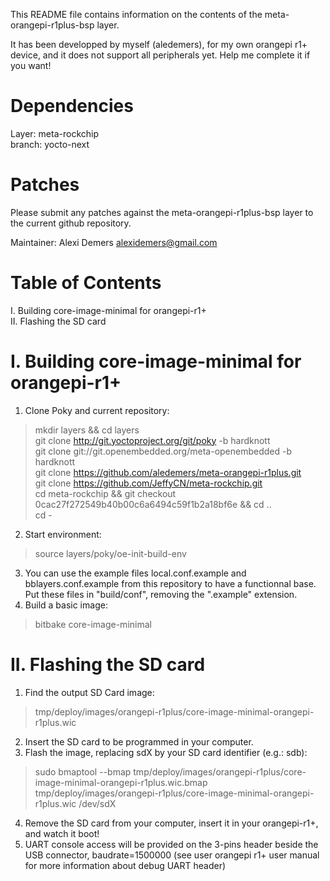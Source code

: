 This README file contains information on the contents of the meta-orangepi-r1plus-bsp layer.

It has been developped by myself (aledemers), for my own orangepi r1+ device, and it does not support all peripherals yet. Help me complete it if you want!  

Dependencies
============

  Layer: meta-rockchip  
  branch: yocto-next  

Patches
=======

Please submit any patches against the meta-orangepi-r1plus-bsp layer to the current github repository. 

Maintainer: Alexi Demers <alexidemers@gmail.com>

Table of Contents
=================

  I. Building core-image-minimal for orangepi-r1+  
  II. Flashing the SD card  

I. Building core-image-minimal for orangepi-r1+ 
=================================================

1. Clone Poky and current repository:  
> mkdir layers && cd layers  
> git clone http://git.yoctoproject.org/git/poky -b hardknott  
> git clone git://git.openembedded.org/meta-openembedded -b hardknott  
> git clone https://github.com/aledemers/meta-orangepi-r1plus.git  
> git clone https://github.com/JeffyCN/meta-rockchip.git  
> cd meta-rockchip && git checkout 0cac27f272549b40b00c6a6494c59f1b2a18bf6e && cd ..  
> cd -  
2. Start environment:  
> source layers/poky/oe-init-build-env  
3. You can use the example files local.conf.example and bblayers.conf.example from this repository to have a functionnal base. Put these files in "build/conf", removing the ".example" extension.  
4. Build a basic image:  
> bitbake core-image-minimal  

II. Flashing the SD card
========
1. Find the output SD Card image:  
> tmp/deploy/images/orangepi-r1plus/core-image-minimal-orangepi-r1plus.wic  
2. Insert the SD card to be programmed in your computer.  
3. Flash the image, replacing sdX by your SD card identifier (e.g.: sdb):  
> sudo bmaptool --bmap tmp/deploy/images/orangepi-r1plus/core-image-minimal-orangepi-r1plus.wic.bmap tmp/deploy/images/orangepi-r1plus/core-image-minimal-orangepi-r1plus.wic /dev/sdX  
4. Remove the SD card from your computer, insert it in your orangepi-r1+, and watch it boot!  
5. UART console access will be provided on the 3-pins header beside the USB connector, baudrate=1500000 (see user orangepi r1+ user manual for more information about debug UART header)  
